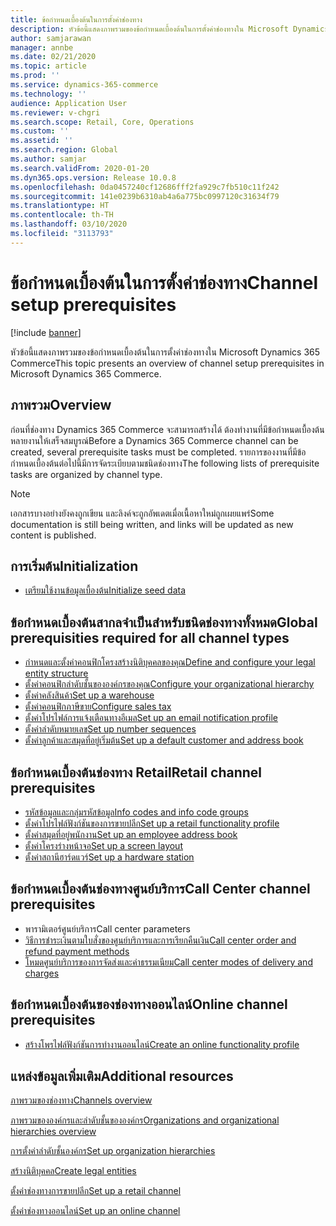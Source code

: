 ```yaml
---
title: ข้อกำหนดเบื้องต้นในการตั้งค่าช่องทาง
description: หัวข้อนี้แสดงภาพรวมของข้อกำหนดเบื้องต้นในการตั้งค่าช่องทางใน Microsoft Dynamics 365 Commerce
author: samjarawan
manager: annbe
ms.date: 02/21/2020
ms.topic: article
ms.prod: ''
ms.service: dynamics-365-commerce
ms.technology: ''
audience: Application User
ms.reviewer: v-chgri
ms.search.scope: Retail, Core, Operations
ms.custom: ''
ms.assetid: ''
ms.search.region: Global
ms.author: samjar
ms.search.validFrom: 2020-01-20
ms.dyn365.ops.version: Release 10.0.8
ms.openlocfilehash: 0da0457240cf12686fff2fa929c7fb510c11f242
ms.sourcegitcommit: 141e0239b6310ab4a6a775bc0997120c31634f79
ms.translationtype: HT
ms.contentlocale: th-TH
ms.lasthandoff: 03/10/2020
ms.locfileid: "3113793"
---
```

# <a name="channel-setup-prerequisites"></a><span data-ttu-id="a505d-103">ข้อกำหนดเบื้องต้นในการตั้งค่าช่องทาง</span><span class="sxs-lookup"><span data-stu-id="a505d-103">Channel setup prerequisites</span></span>


[!include [banner](includes/banner.md)]

<span data-ttu-id="a505d-104">หัวข้อนี้แสดงภาพรวมของข้อกำหนดเบื้องต้นในการตั้งค่าช่องทางใน Microsoft Dynamics 365 Commerce</span><span class="sxs-lookup"><span data-stu-id="a505d-104">This topic presents an overview of channel setup prerequisites in Microsoft Dynamics 365 Commerce.</span></span>

## <a name="overview"></a><span data-ttu-id="a505d-105">ภาพรวม</span><span class="sxs-lookup"><span data-stu-id="a505d-105">Overview</span></span>

<span data-ttu-id="a505d-106">ก่อนที่ช่องทาง Dynamics 365 Commerce จะสามารถสร้างได้ ต้องทำงานที่มีข้อกำหนดเบื้องต้นหลายงานให้เสร็จสมบูรณ์</span><span class="sxs-lookup"><span data-stu-id="a505d-106">Before a Dynamics 365 Commerce channel can be created, several prerequisite tasks must be completed.</span></span> <span data-ttu-id="a505d-107">รายการของงานที่มีข้อกำหนดเบื้องต้นต่อไปนี้มีการจัดระเบียบตามชนิดช่องทาง</span><span class="sxs-lookup"><span data-stu-id="a505d-107">The following lists of prerequisite tasks are organized by channel type.</span></span>

> [!NOTE]
> <span data-ttu-id="a505d-108">เอกสารบางอย่างยังคงถูกเขียน และลิงค์จะถูกอัพเดตเมื่อเนื้อหาใหม่ถูกเผยแพร่</span><span class="sxs-lookup"><span data-stu-id="a505d-108">Some documentation is still being written, and links will be updated as new content is published.</span></span>

## <a name="initialization"></a><span data-ttu-id="a505d-109">การเริ่มต้น</span><span class="sxs-lookup"><span data-stu-id="a505d-109">Initialization</span></span>

- [<span data-ttu-id="a505d-110">เตรียมใช้งานข้อมูลเบื้องต้น</span><span class="sxs-lookup"><span data-stu-id="a505d-110">Initialize seed data</span></span>](enable-configure-retail-functionality.md)

## <a name="global-prerequisities-required-for-all-channel-types"></a><span data-ttu-id="a505d-111">ข้อกำหนดเบื้องต้นสากลจำเป็นสำหรับชนิดช่องทางทั้งหมด</span><span class="sxs-lookup"><span data-stu-id="a505d-111">Global prerequisities required for all channel types</span></span>

- [<span data-ttu-id="a505d-112">กำหนดและตั้งค่าคอนฟิกโครงสร้างนิติบุคคลของคุณ</span><span class="sxs-lookup"><span data-stu-id="a505d-112">Define and configure your legal entity structure</span></span>](channels-legal-entities.md) 
- [<span data-ttu-id="a505d-113">ตั้งค่าคอนฟิกลำดับชั้นขององค์กรของคุณ</span><span class="sxs-lookup"><span data-stu-id="a505d-113">Configure your organizational hierarchy</span></span>](channels-org-hierarchies.md)
- [<span data-ttu-id="a505d-114">ตั้งค่าคลังสินค้า</span><span class="sxs-lookup"><span data-stu-id="a505d-114">Set up a warehouse</span></span>](channels-setup-warehouse.md)
- [<span data-ttu-id="a505d-115">ตั้งค่าคอนฟิกภาษีขาย</span><span class="sxs-lookup"><span data-stu-id="a505d-115">Configure sales tax</span></span>](../finance/general-ledger/indirect-taxes-overview.md?toc=/dynamics365/commerce/toc.json)
- [<span data-ttu-id="a505d-116">ตั้งค่าโปรไฟล์การแจ้งเตือนทางอีเมล</span><span class="sxs-lookup"><span data-stu-id="a505d-116">Set up an email notification profile</span></span>](email-notification-profiles.md)
- [<span data-ttu-id="a505d-117">ตั้งค่าลำดับหมายเลข</span><span class="sxs-lookup"><span data-stu-id="a505d-117">Set up number sequences</span></span>](../fin-ops-core/fin-ops/organization-administration/number-sequence-overview.md?toc=/dynamics365/commerce/toc.json)
- [<span data-ttu-id="a505d-118">ตั้งค่าลูกค้าและสมุดที่อยู่เริ่มต้น</span><span class="sxs-lookup"><span data-stu-id="a505d-118">Set up a default customer and address book</span></span>](default-customer.md)
<!--
- [Configure commerce parameters](commerce-parameters.md)
-->

## <a name="retail-channel-prerequisites"></a><span data-ttu-id="a505d-119">ข้อกำหนดเบื้องต้นช่องทาง Retail</span><span class="sxs-lookup"><span data-stu-id="a505d-119">Retail channel prerequisites</span></span>

- [<span data-ttu-id="a505d-120">รหัสข้อมูลและกลุ่มรหัสข้อมูล</span><span class="sxs-lookup"><span data-stu-id="a505d-120">Info codes and info code groups</span></span>](info-codes-retail.md)
- [<span data-ttu-id="a505d-121">ตั้งค่าโปรไฟล์ฟังก์ชันของการขายปลีก</span><span class="sxs-lookup"><span data-stu-id="a505d-121">Set up a retail functionality profile</span></span>](retail-functionality-profile.md)
- [<span data-ttu-id="a505d-122">ตั้งค่าสมุดที่อยู่พนักงาน</span><span class="sxs-lookup"><span data-stu-id="a505d-122">Set up an employee address book</span></span>](new-address-book.md)
- [<span data-ttu-id="a505d-123">ตั้งค่าโครงร่างหน้าจอ</span><span class="sxs-lookup"><span data-stu-id="a505d-123">Set up a screen layout</span></span>](pos-screen-layouts.md)
- [<span data-ttu-id="a505d-124">ตั้งค่าสถานีฮาร์ดแวร์</span><span class="sxs-lookup"><span data-stu-id="a505d-124">Set up a hardware station</span></span>](retail-hardware-station-configuration-installation.md)

## <a name="call-center-channel-prerequisites"></a><span data-ttu-id="a505d-125">ข้อกำหนดเบื้องต้นช่องทางศูนย์บริการ</span><span class="sxs-lookup"><span data-stu-id="a505d-125">Call Center channel prerequisites</span></span>

- <span data-ttu-id="a505d-126">พารามิเตอร์ศูนย์บริการ</span><span class="sxs-lookup"><span data-stu-id="a505d-126">Call center parameters</span></span>
- [<span data-ttu-id="a505d-127">วิธีการชำระเงินตามใบสั่งของศูนย์บริการและการเรียกคืนเงิน</span><span class="sxs-lookup"><span data-stu-id="a505d-127">Call center order and refund payment methods</span></span>](work-with-payments.md)
- [<span data-ttu-id="a505d-128">โหมดศูนย์บริการของการจัดส่งและค่าธรรมเนียม</span><span class="sxs-lookup"><span data-stu-id="a505d-128">Call center modes of delivery and charges</span></span>](configure-call-center-delivery.md)

## <a name="online-channel-prerequisites"></a><span data-ttu-id="a505d-129">ข้อกำหนดเบื้องต้นของช่องทางออนไลน์</span><span class="sxs-lookup"><span data-stu-id="a505d-129">Online channel prerequisites</span></span>

- [<span data-ttu-id="a505d-130">สร้างโพรไฟล์ฟังก์ชันการทำงานออนไลน์</span><span class="sxs-lookup"><span data-stu-id="a505d-130">Create an online functionality profile</span></span>](online-functionality-profile.md)

## <a name="additional-resources"></a><span data-ttu-id="a505d-131">แหล่งข้อมูลเพิ่มเติม</span><span class="sxs-lookup"><span data-stu-id="a505d-131">Additional resources</span></span>

[<span data-ttu-id="a505d-132">ภาพรวมของช่องทาง</span><span class="sxs-lookup"><span data-stu-id="a505d-132">Channels overview</span></span>](channels-overview.md)

[<span data-ttu-id="a505d-133">ภาพรวมขององค์กรและลำดับชั้นขององค์กร</span><span class="sxs-lookup"><span data-stu-id="a505d-133">Organizations and organizational hierarchies overview</span></span>](../fin-ops-core/fin-ops/organization-administration/organizations-organizational-hierarchies.md?toc=/dynamics365/commerce/toc.json)

[<span data-ttu-id="a505d-134">การตั้งค่าลำดับชั้นองค์กร</span><span class="sxs-lookup"><span data-stu-id="a505d-134">Set up organization hierarchies</span></span>](channels-org-hierarchies.md)

[<span data-ttu-id="a505d-135">สร้างนิติบุคคล</span><span class="sxs-lookup"><span data-stu-id="a505d-135">Create legal entities</span></span>](channels-legal-entities.md)

[<span data-ttu-id="a505d-136">ตั้งค่าช่องทางการขายปลีก</span><span class="sxs-lookup"><span data-stu-id="a505d-136">Set up a retail channel</span></span>](channel-setup-retail.md)
    
[<span data-ttu-id="a505d-137">ตั้งค่าช่องทางออนไลน์</span><span class="sxs-lookup"><span data-stu-id="a505d-137">Set up an online channel</span></span>](channel-setup-online.md)
